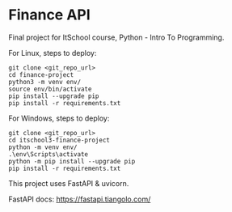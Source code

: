 # Finance API

Final project for ItSchool course, Python - Intro To Programming.


For Linux, steps to deploy:
```
git clone <git_repo_url>
cd finance-project
python3 -m venv env/
source env/bin/activate
pip install --upgrade pip
pip install -r requirements.txt

```

For Windows, steps to deploy:
```
git clone <git_repo_url>
cd itschool3-finance-project
python -m venv env/
.\env\Scripts\activate
python -m pip install --upgrade pip
pip install -r requirements.txt

```

This project uses FastAPI & uvicorn.

FastAPI docs: https://fastapi.tiangolo.com/

